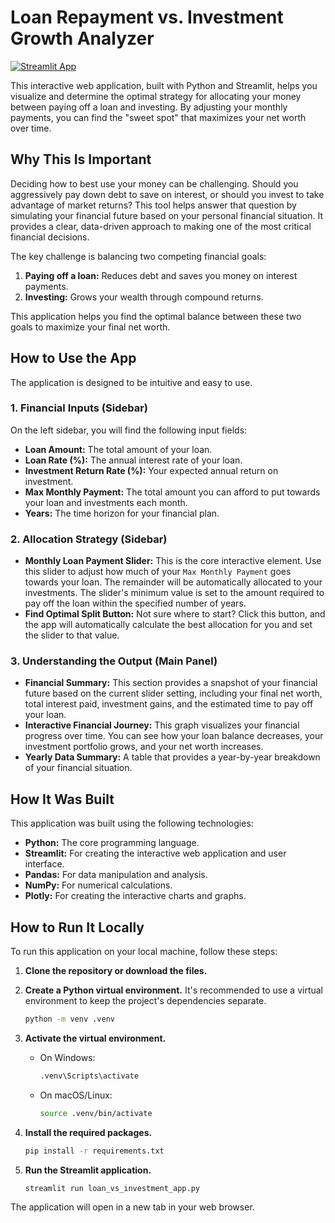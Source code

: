 # Loan Repayment vs. Investment Growth Analyzer

[![Streamlit App](https://static.streamlit.io/badges/streamlit_badge_black_white.svg)](https://loan-investment-analyzer.streamlit.app/)

This interactive web application, built with Python and Streamlit, helps you visualize and determine the optimal strategy for allocating your money between paying off a loan and investing. By adjusting your monthly payments, you can find the "sweet spot" that maximizes your net worth over time.

## Why This Is Important

Deciding how to best use your money can be challenging. Should you aggressively pay down debt to save on interest, or should you invest to take advantage of market returns? This tool helps answer that question by simulating your financial future based on your personal financial situation. It provides a clear, data-driven approach to making one of the most critical financial decisions.

The key challenge is balancing two competing financial goals:
1.  **Paying off a loan:** Reduces debt and saves you money on interest payments.
2.  **Investing:** Grows your wealth through compound returns.

This application helps you find the optimal balance between these two goals to maximize your final net worth.

## How to Use the App

The application is designed to be intuitive and easy to use.

### 1. Financial Inputs (Sidebar)
On the left sidebar, you will find the following input fields:
*   **Loan Amount:** The total amount of your loan.
*   **Loan Rate (%):** The annual interest rate of your loan.
*   **Investment Return Rate (%):** Your expected annual return on investment.
*   **Max Monthly Payment:** The total amount you can afford to put towards your loan and investments each month.
*   **Years:** The time horizon for your financial plan.

### 2. Allocation Strategy (Sidebar)
*   **Monthly Loan Payment Slider:** This is the core interactive element. Use this slider to adjust how much of your `Max Monthly Payment` goes towards your loan. The remainder will be automatically allocated to your investments. The slider's minimum value is set to the amount required to pay off the loan within the specified number of years.
*   **Find Optimal Split Button:** Not sure where to start? Click this button, and the app will automatically calculate the best allocation for you and set the slider to that value.

### 3. Understanding the Output (Main Panel)
*   **Financial Summary:** This section provides a snapshot of your financial future based on the current slider setting, including your final net worth, total interest paid, investment gains, and the estimated time to pay off your loan.
*   **Interactive Financial Journey:** This graph visualizes your financial progress over time. You can see how your loan balance decreases, your investment portfolio grows, and your net worth increases.
*   **Yearly Data Summary:** A table that provides a year-by-year breakdown of your financial situation.

## How It Was Built

This application was built using the following technologies:
*   **Python:** The core programming language.
*   **Streamlit:** For creating the interactive web application and user interface.
*   **Pandas:** For data manipulation and analysis.
*   **NumPy:** For numerical calculations.
*   **Plotly:** For creating the interactive charts and graphs.

## How to Run It Locally

To run this application on your local machine, follow these steps:

1.  **Clone the repository or download the files.**

2.  **Create a Python virtual environment.** It's recommended to use a virtual environment to keep the project's dependencies separate.
    ```bash
    python -m venv .venv
    ```

3.  **Activate the virtual environment.**
    *   On Windows:
        ```bash
        .venv\Scripts\activate
        ```
    *   On macOS/Linux:
        ```bash
        source .venv/bin/activate
        ```

4.  **Install the required packages.**
    ```bash
    pip install -r requirements.txt
    ```

5.  **Run the Streamlit application.**
    ```bash
    streamlit run loan_vs_investment_app.py
    ```

The application will open in a new tab in your web browser.
